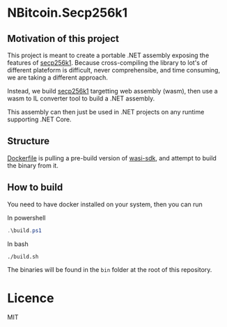 # NBitcoin.Secp256k1

## Motivation of this project

This project is meant to create a portable .NET assembly exposing the features of [secp256k1](https://github.com/bitcoin-core/secp256k1/).
Because cross-compiling the library to lot's of different plateform is difficult, never comprehensibe, and time consuming, we are taking a different approach.

Instead, we build [secp256k1](https://github.com/bitcoin-core/secp256k1/) targetting web assembly (wasm), then use a wasm to IL converter tool to build a .NET assembly.

This assembly can then just be used in .NET projects on any runtime supporting .NET Core.

## Structure

[Dockerfile](Dockerfile) is pulling a pre-build version of [wasi-sdk](https://github.com/CraneStation/wasi-sdk), and attempt to build the binary from it.

## How to build

You need to have docker installed on your system, then you can run

In powershell
```powershell
.\build.ps1
```

In bash
```bash
./build.sh
```

The binaries will be found in the `bin` folder at the root of this repository.

# Licence

MIT